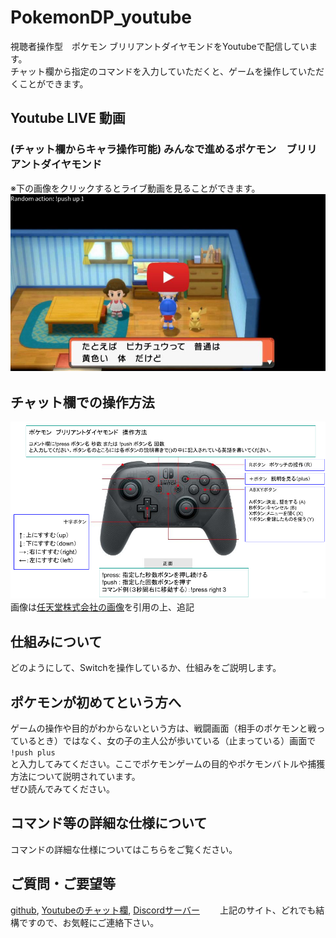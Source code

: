 # PokemonDP_youtube
視聴者操作型　ポケモン ブリリアントダイヤモンドをYoutubeで配信しています。  
チャット欄から指定のコマンドを入力していただくと、ゲームを操作していただくことができます。　　
## Youtube LIVE 動画　　
### (チャット欄からキャラ操作可能) みんなで進めるポケモン　ブリリアントダイヤモンド  
※下の画像をクリックするとライブ動画を見ることができます。
[![pokemonDaiamond](/img/thumbnail_youtube.jpg)](https://www.youtube.com/channel/UC_G0xSWO83Xp1h-dtJDePRw/live)　　

## チャット欄での操作方法
![操作方法](/img/pro-controler-explanation.png)  
画像は[任天堂株式会社の画像](https://www.nintendo.co.jp/hardware/switch/accessories/procon.html?width=960)を引用の上、追記

## 仕組みについて
どのようにして、Switchを操作しているか、仕組みをご説明します。

## ポケモンが初めてという方へ
ゲームの操作や目的がわからないという方は、戦闘画面（相手のポケモンと戦っているとき）ではなく、女の子の主人公が歩いている（止まっている）画面で  
`!push plus`  
と入力してみてください。ここでポケモンゲームの目的やポケモンバトルや捕獲方法について説明されています。  
ぜひ読んでみてください。  

## コマンド等の詳細な仕様について
コマンドの詳細な仕様についてはこちらをご覧ください。

## ご質問・ご要望等
[github](https://github.com/AI-switch-programming/PokemonDP_youtube/discussions/8), [Youtubeのチャット欄](https://www.youtube.com/channel/UC_G0xSWO83Xp1h-dtJDePRw/live), [Discordサーバー](https://discord.gg/kAjhKGYx9Y)　　
上記のサイト、どれでも結構ですので、お気軽にご連絡下さい。  
